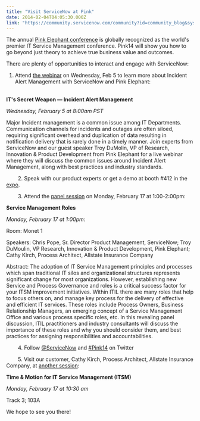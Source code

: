 ```yaml
---
title: "Visit ServiceNow at Pink"
date: 2014-02-04T04:05:30.000Z
link: "https://community.servicenow.com/community?id=community_blog&sys_id=b09d6a69dbd0dbc01dcaf3231f9619f3"
---
```

<p class="p1">The annual <a title="ww.pinkelephant.com/Pink14/" href="https://www.pinkelephant.com/Pink14/">Pink Elephant conference</a> is globally recognized as the world's premier IT Service Management conference. Pink14 will show you how to go beyond just theory to achieve true business value and outcomes.</p><p class="p2"></p><p class="p1">There are plenty of opportunities to interact and engage with ServiceNow:</p><p class="p1"></p><ol class="ol1"><li>Attend <a title="fo.servicenow.com/LP=2139" href="http://info.servicenow.com/LP=2139">the webinar</a> on Wednesday, Feb 5 to learn more about Incident Alert Management with ServiceNow and Pink Elephant:<br/><br/></li></ol><p class="p1"><strong>IT's Secret Weapon — Incident Alert Management</strong></p><p class="p1"><em>Wednesday, February 5 at 8:00am PST</em></p><p class="p3">Major Incident management is a common issue among IT Departments. Communication channels for incidents and outages are often siloed, requiring significant overhead and duplication of data resulting in notification delivery that is rarely done in a timely manner. Join experts from ServiceNow and our guest speaker Troy DuMolin, VP of Research, Innovation &amp; Product Development from Pink Elephant for a live webinar where they will discuss the common issues around Incident Alert Management, along with best practices and industry standards.</p><p class="p4"></p><p class="p3">         2. Speak with our product experts or get a demo at booth #412 in the <a title="w.pinkelephant.com/Pink14/ExhibitionShowcase/Exhibitors/" href="http://www.pinkelephant.com/Pink14/ExhibitionShowcase/Exhibitors/">expo</a>.</p><p class="p4"></p><p class="p3">         3. Attend the <a title="w.pinkelephant.com/Pink14/ProgramDetails/SessionDescriptions/#312" href="http://www.pinkelephant.com/Pink14/ProgramDetails/SessionDescriptions/#312">panel session</a> on Monday, February 17 at 1:00-2:00pm:</p><p class="p4"></p><p class="p1"><strong>Service Management Roles</strong></p><p class="p1"><em>Monday, February 17 at 1:00pm:</em></p><p class="p1"><span class="s2">Room</span>: Monet 1</p><p class="p1"><span class="s2">Speakers</span>: Chris Pope, Sr. Director Product Management, ServiceNow; Troy DuMoulin, VP Research, Innovation &amp; Product Development, Pink Elephant; Cathy Kirch, Process Architect, Allstate Insurance Company</p><p class="p2"></p><p class="p1"><span class="s2">Abstract</span>: The adoption of IT Service Management principles and processes which span traditional IT silos and organizational structures represents significant change for most organizations. However, establishing new Service and Process Governance and roles is a critical success factor for your ITSM improvement initiatives. Within ITIL there are many roles that help to focus others on, and manage key process for the delivery of effective and efficient IT services. These roles include Process Owners, Business Relationship Managers, an emerging concept of a Service Management Office and various process specific roles, etc. In this revealing panel discussion, ITIL practitioners and industry consultants will discuss the importance of these roles and why you should consider them, and best practices for assigning responsibilities and accountabilities.</p><p class="p2"></p><p class="p1">         4. Follow <a title="witter.com/servicenow" href="https://twitter.com/servicenow">@ServiceNow</a> and <a title="witter.com/search?q=%23pink14&src=hash&f=realtime" href="https://twitter.com/search?q=%23pink14&amp;src=hash&amp;f=realtime">#Pink14</a> on Twitter</p><p class="p2"></p><p class="p1">         5. Visit our customer, Cathy Kirch, Process Architect, Allstate Insurance Company, at <a title="w.pinkelephant.com/Pink14/ProgramDetails/SessionDescriptions/#103A" href="http://www.pinkelephant.com/Pink14/ProgramDetails/SessionDescriptions/#103A">another session</a>:</p><p class="p2"></p><p class="p1"><strong>Time &amp; Motion for IT Service Management (ITSM)</strong></p><p class="p1"><em>Monday, February 17 at 10:30 am</em></p><p class="p1">Track 3; 103A</p><p class="p2"></p><p class="p2"></p><p class="p1">We hope to see you there!</p>
